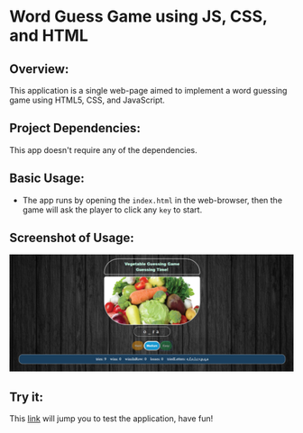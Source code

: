 # Word Guess Game using JS, CSS, and HTML

## Overview:
This application is a single web-page aimed to implement a word guessing game using HTML5, CSS, and JavaScript.

## Project Dependencies:
This app doesn't require any of the dependencies.

## Basic Usage:
* The app runs by opening the `index.html` in the web-browser, then the game will ask the player to click any `key` to start.

## Screenshot of Usage:

  ![a Screenshot of the game](./assets/images/example.png)

## Try it:
This [link](https://ibsafi.github.io/WordGuessGame/) will jump you to test the application, have fun!
